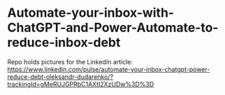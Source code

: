 # Automate-your-inbox-with-ChatGPT-and-Power-Automate-to-reduce-inbox-debt

Repo holds pictures for the LinkedIn article:
https://www.linkedin.com/pulse/automate-your-inbox-chatgpt-power-reduce-debt-oleksandr-dudarenko/?trackingId=gMeRUJGPRbC1AXtI2XzUDw%3D%3D